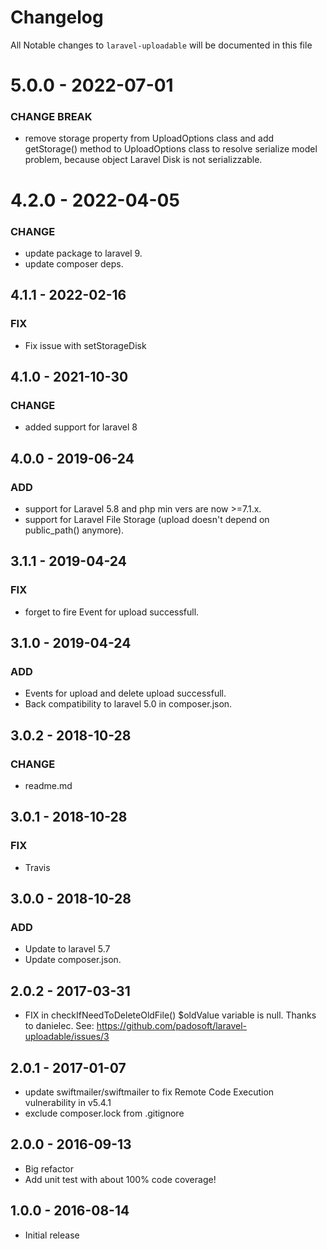 # Changelog

All Notable changes to `laravel-uploadable` will be documented in this file

# 5.0.0 - 2022-07-01
### CHANGE BREAK
- remove storage property from UploadOptions class and add getStorage() method to UploadOptions class
to resolve serialize model problem, because object Laravel Disk is not serializzable.

# 4.2.0 - 2022-04-05
### CHANGE
- update package to laravel 9.
- update composer deps.

## 4.1.1 - 2022-02-16
### FIX
- Fix issue with setStorageDisk

## 4.1.0 - 2021-10-30
### CHANGE
- added support for laravel 8

## 4.0.0 - 2019-06-24
### ADD
- support for Laravel 5.8 and php min vers are now >=7.1.x.
- support for Laravel File Storage (upload doesn't depend on public_path() anymore).

## 3.1.1 - 2019-04-24
### FIX
- forget to fire Event for upload successfull.

## 3.1.0 - 2019-04-24
### ADD
- Events for upload and delete upload successfull.
- Back compatibility to laravel 5.0 in composer.json.


## 3.0.2 - 2018-10-28
### CHANGE
- readme.md

## 3.0.1 - 2018-10-28
### FIX
- Travis

## 3.0.0 - 2018-10-28
### ADD
- Update to laravel 5.7
- Update composer.json.

## 2.0.2 - 2017-03-31

- FIX in checkIfNeedToDeleteOldFile() $oldValue variable is null.
Thanks to danielec.
See: https://github.com/padosoft/laravel-uploadable/issues/3

## 2.0.1 - 2017-01-07

- update swiftmailer/swiftmailer to fix Remote Code Execution vulnerability in v5.4.1
- exclude composer.lock from .gitignore

## 2.0.0 - 2016-09-13

- Big refactor
- Add unit test with about 100% code coverage!

## 1.0.0 - 2016-08-14

- Initial release
